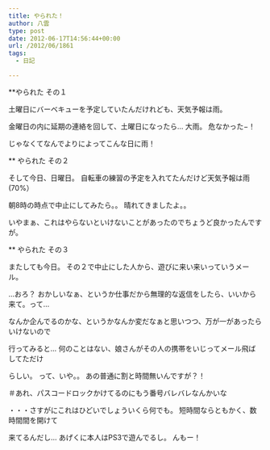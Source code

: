 ```yaml
---
title: やられた！
author: 八雲
type: post
date: 2012-06-17T14:56:44+00:00
url: /2012/06/1861
tags:
  - 日記

---
```

**やられた その１
  
土曜日にバーベキューを予定していたんだけれども、天気予報は雨。
  
金曜日の内に延期の連絡を回して、土曜日になったら… 大雨。 危なかった−！
  
じゃなくてなんでよりによってこんな日に雨！

** やられた その２
  
そして今日、日曜日。 自転車の練習の予定を入れてたんだけど天気予報は雨(70%）
  
朝8時の時点で中止にしてみたら。。 晴れてきましたよ。。
  
いやまぁ、これはやらないといけないことがあったのでちょうど良かったんですが。

** やられた その３
  
またしても今日。 その２で中止にした人から、遊びに来い来いっていうメール。
  
…おろ？ おかしいなぁ、というか仕事だから無理的な返信をしたら、いいから来て。って…
  
なんか企んでるのかな、というかなんか変だなぁと思いつつ、万が一があったらいけないので
  
行ってみると… 何のことはない、娘さんがその人の携帯をいじってメール飛ばしてただけ
  
らしい。 って、いや。。 あの普通に割と時間無いんですが？！
  
＃あれ、パスコードロックかけてるのにもう番号バレバレなんかいな
  
・・・さすがにこれはひどいでしょういくら何でも。 短時間ならともかく、数時間間を開けて
  
来てるんだし… あげくに本人はPS3で遊んでるし。 んもー！
